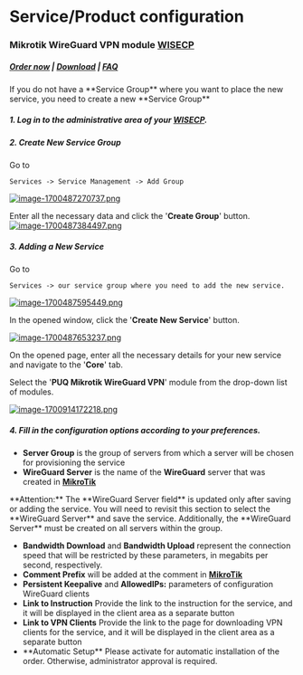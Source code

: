# Service/Product configuration

### Mikrotik WireGuard VPN module **[WISECP](https://puqcloud.com/link.php?id=78)** 

##### [Order now](https://puqcloud.com/index.php?rp=/store/wisecp-module-mikrotik-wireguard-vpn) | [Download](https://download.puqcloud.com/WISECP/Product/PUQ_WISECP-Mikrotik-WireGuard-VPN/) | [FAQ](https://faq.puqcloud.com/)

<p class="callout info">If you do not have a **Service Group** where you want to place the new service, you need to create a new **Service Group**</p>

##### 1. Log in to the administrative area of your **[WISECP](https://puqcloud.com/link.php?id=78)**.

##### 2. Create New Service Group

  
Go to

```
Services -> Service Management -> Add Group
```

[![image-1700487270737.png](https://doc.puq.info/uploads/images/gallery/2023-11/scaled-1680-/image-1700487270737.png)](https://doc.puq.info/uploads/images/gallery/2023-11/image-1700487270737.png)

Enter all the necessary data and click the '**Create Group**' button.  
[![image-1700487384497.png](https://doc.puq.info/uploads/images/gallery/2023-11/scaled-1680-/image-1700487384497.png)](https://doc.puq.info/uploads/images/gallery/2023-11/image-1700487384497.png)

##### 3. Adding a New Service  
  


Go to

```
Services -> our service group where you need to add the new service.
```

[![image-1700487595449.png](https://doc.puq.info/uploads/images/gallery/2023-11/scaled-1680-/image-1700487595449.png)](https://doc.puq.info/uploads/images/gallery/2023-11/image-1700487595449.png)

In the opened window, click the '**Create New Service**' button.

[![image-1700487653237.png](https://doc.puq.info/uploads/images/gallery/2023-11/scaled-1680-/image-1700487653237.png)](https://doc.puq.info/uploads/images/gallery/2023-11/image-1700487653237.png)

On the opened page, enter all the necessary details for your new service and navigate to the '**Core**' tab.  
  
Select the '**PUQ Mikrotik WireGuard VPN**' module from the drop-down list of modules.

[![image-1700914172218.png](https://doc.puq.info/uploads/images/gallery/2023-11/scaled-1680-/image-1700914172218.png)](https://doc.puq.info/uploads/images/gallery/2023-11/image-1700914172218.png)

##### 4. Fill in the configuration options according to your preferences.

- **Server Group** is the group of servers from which a server will be chosen for provisioning the service
- **WireGuard Server** is the name of the **WireGuard** server that was created in **[MikroTik](https://mikrotik.com/)**

<p class="callout warning">**Attention:**   
The **WireGuard Server field** is updated only after saving or adding the service.   
You will need to revisit this section to select the **WireGuard Server** and save the service.   
Additionally, the **WireGuard Server** must be created on all servers within the group.</p>

- **Bandwidth Download** and **Bandwidth Upload** represent the connection speed that will be restricted by these parameters, in megabits per second, respectively.
- **Comment Prefix** will be added at the comment in **[MikroTik](https://mikrotik.com/)**
- **Persistent Keepalive** and **AllowedIPs:** parameters of configuration WireGuard clients
- **Link to Instruction** Provide the link to the instruction for the service, and it will be displayed in the client area as a separate button
- **Link to VPN Clients** Provide the link to the page for downloading VPN clients for the service, and it will be displayed in the client area as a separate button
- <div>**Automatic Setup** Please activate for automatic installation of the order. Otherwise, administrator approval is required.</div>